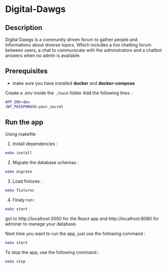 # Digital-Dawgs

## Description
Digital Dawgs is a community driven forum to gather people and informations about diverse topics.
Which includes a live chatting forum between users, a chat to communicate with the adminstrators and a chatbot answers when no admin is available.

## Prerequisites
- make sure you have installed **docker** and **docker-compose**

Create a .env inside the `./back` folder
Add the following lines :

```bash
APP_ENV=dev
JWT_PASSPHRASE=your_secret
```

## Run the app

Using makefile

1. Install dependencies :

```bash
make install
```

2. Migrate the database schemas :

```bash
make migrate
```

3. Load fixtures :

```bash
make fixtures
```

4. Finaly run :

```bash
make start
```

got to http://localhost:3000 for the React app
and http://localhost:8080 for adminer to manage your database.

Next time you want to run the app, just use the following command :

```bash
make start
```

To stop the app, use the following command :

```bash
make stop
```
